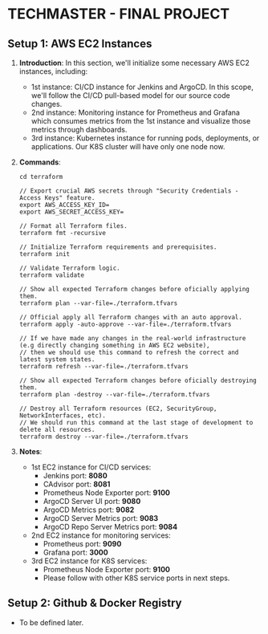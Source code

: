 # TECHMASTER - FINAL PROJECT

## Setup 1: AWS EC2 Instances

1. **Introduction**: In this section, we'll initialize some necessary AWS EC2 instances, including:
    - 1st instance: CI/CD instance for Jenkins and ArgoCD. In this scope, we'll follow the CI/CD pull-based model for
      our source code changes.
    - 2nd instance: Monitoring instance for Prometheus and Grafana which consumes metrics from the 1st instance and
      visualize those metrics through dashboards.
    - 3rd instance: Kubernetes instance for running pods, deployments, or applications. Our K8S cluster will have only
      one node now.

2. **Commands**:
   ```
   cd terraform
   
   // Export crucial AWS secrets through "Security Credentials - Access Keys" feature.
   export AWS_ACCESS_KEY_ID=
   export AWS_SECRET_ACCESS_KEY=
   
   // Format all Terraform files.
   terraform fmt -recursive
   
   // Initialize Terraform requirements and prerequisites.
   terraform init
   
   // Validate Terraform logic.
   terraform validate
   
   // Show all expected Terraform changes before oficially applying them.
   terraform plan --var-file=./terraform.tfvars
   
   // Official apply all Terraform changes with an auto approval.
   terraform apply -auto-approve --var-file=./terraform.tfvars
   
   // If we have made any changes in the real-world infrastructure (e.g directly changing something in AWS EC2 website),
   // then we should use this command to refresh the correct and latest system states. 
   terraform refresh --var-file=./terraform.tfvars
   
   // Show all expected Terraform changes before oficially destroying them.
   terraform plan -destroy --var-file=./terraform.tfvars
   
   // Destroy all Terraform resources (EC2, SecurityGroup, NetworkInterfaces, etc).
   // We should run this command at the last stage of development to delete all resources.
   terraform destroy --var-file=./terraform.tfvars
   ```

3. **Notes**:
   - 1st EC2 instance for CI/CD services:
     - Jenkins port: **8080**
     - CAdvisor port: **8081**
     - Prometheus Node Exporter port: **9100**
     - ArgoCD Server UI port: **9080**
     - ArgoCD Metrics port: **9082**
     - ArgoCD Server Metrics port: **9083**
     - ArgoCD Repo Server Metrics port: **9084**
   - 2nd EC2 instance for monitoring services:
     - Prometheus port: **9090**
     - Grafana port: **3000**
   - 3rd EC2 instance for K8S services:
     - Prometheus Node Exporter port: **9100**
     - Please follow with other K8S service ports in next steps.

## Setup 2: Github & Docker Registry

- To be defined later.

